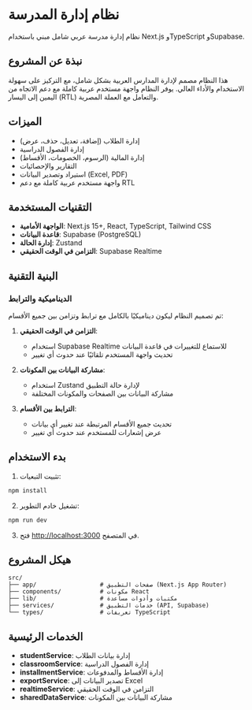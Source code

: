 # نظام إدارة المدرسة

نظام إدارة مدرسة عربي شامل مبني باستخدام Next.js وTypeScript وSupabase.

## نبذة عن المشروع

هذا النظام مصمم لإدارة المدارس العربية بشكل شامل، مع التركيز على سهولة الاستخدام والأداء العالي. يوفر النظام واجهة مستخدم عربية كاملة مع دعم الاتجاه من اليمين إلى اليسار (RTL) والتعامل مع العملة المصرية.

## الميزات

- إدارة الطلاب (إضافة، تعديل، حذف، عرض)
- إدارة الفصول الدراسية
- إدارة المالية (الرسوم، الخصومات، الأقساط)
- التقارير والإحصائيات
- استيراد وتصدير البيانات (Excel, PDF)
- واجهة مستخدم عربية كاملة مع دعم RTL

## التقنيات المستخدمة

- **الواجهة الأمامية**: Next.js 15+, React, TypeScript, Tailwind CSS
- **قاعدة البيانات**: Supabase (PostgreSQL)
- **إدارة الحالة**: Zustand
- **التزامن في الوقت الحقيقي**: Supabase Realtime

## البنية التقنية

### الديناميكية والترابط

تم تصميم النظام ليكون ديناميكيًا بالكامل مع ترابط وتزامن بين جميع الأقسام:

1. **التزامن في الوقت الحقيقي**:
   - استخدام Supabase Realtime للاستماع للتغييرات في قاعدة البيانات
   - تحديث واجهة المستخدم تلقائيًا عند حدوث أي تغيير

2. **مشاركة البيانات بين المكونات**:
   - استخدام Zustand لإدارة حالة التطبيق
   - مشاركة البيانات بين الصفحات والمكونات المختلفة

3. **الترابط بين الأقسام**:
   - تحديث جميع الأقسام المرتبطة عند تغيير أي بيانات
   - عرض إشعارات للمستخدم عند حدوث أي تغيير

## بدء الاستخدام

1. تثبيت التبعيات:

```bash
npm install
```

2. تشغيل خادم التطوير:

```bash
npm run dev
```

3. فتح [http://localhost:3000](http://localhost:3000) في المتصفح.

## هيكل المشروع

```
src/
├── app/                  # صفحات التطبيق (Next.js App Router)
├── components/           # مكونات React
├── lib/                  # مكتبات وأدوات مساعدة
├── services/             # خدمات التطبيق (API, Supabase)
└── types/                # تعريفات TypeScript
```

## الخدمات الرئيسية

- **studentService**: إدارة بيانات الطلاب
- **classroomService**: إدارة الفصول الدراسية
- **installmentService**: إدارة الأقساط والمدفوعات
- **exportService**: تصدير البيانات إلى Excel
- **realtimeService**: التزامن في الوقت الحقيقي
- **sharedDataService**: مشاركة البيانات بين المكونات
